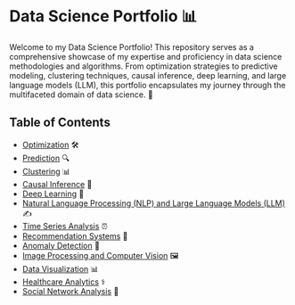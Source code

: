 # Data Science Portfolio 📊

Welcome to my Data Science Portfolio! This repository serves as a comprehensive showcase of my expertise and proficiency in data science methodologies and algorithms. From optimization strategies to predictive modeling, clustering techniques, causal inference, deep learning, and large language models (LLM), this portfolio encapsulates my journey through the multifaceted domain of data science. 🚀

## Table of Contents

- [Optimization](#optimization) 🛠️
- [Prediction](#prediction) 🔍
- [Clustering](#clustering) 📊
- [Causal Inference](#causal-inference) 🧠
- [Deep Learning](#deep-learning) 🤖
- [Natural Language Processing (NLP) and Large Language Models (LLM)](#nlp-llm) ✍️
- [Time Series Analysis](#time-series-analysis) ⏰
- [Recommendation Systems](#recommendation-systems) 🎁
- [Anomaly Detection](#anomaly-detection) 🚨
- [Image Processing and Computer Vision](#image-processing-and-computer-vision) 🖼️
- [Data Visualization](#data-visualization) 📊
- [Healthcare Analytics](#healthcare-analytics) ⚕️
- [Social Network Analysis](#social-network-analysis) 👥

